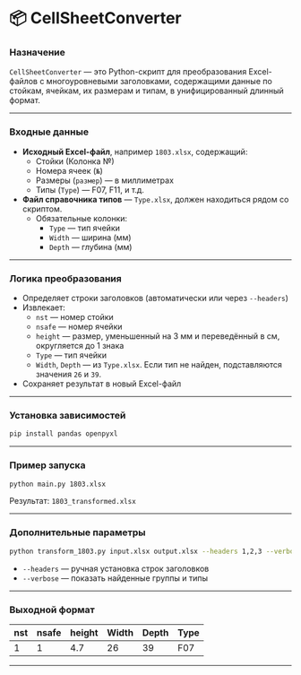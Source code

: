 
# 📦 CellSheetConverter

### Назначение
`CellSheetConverter` — это Python-скрипт для преобразования Excel-файлов с многоуровневыми заголовками, содержащими данные по стойкам, ячейкам, их размерам и типам, в унифицированный длинный формат.

---

### Входные данные
- **Исходный Excel-файл**, например `1803.xlsx`, содержащий:
  - Стойки (Колонка №)
  - Номера ячеек (`№`)
  - Размеры (`размер`) — в миллиметрах
  - Типы (`Type`) — F07, F11, и т.д.
- **Файл справочника типов** — `Type.xlsx`, должен находиться рядом со скриптом.
  - Обязательные колонки:
    - `Type` — тип ячейки
    - `Width` — ширина (мм)
    - `Depth` — глубина (мм)

---

### Логика преобразования
- Определяет строки заголовков (автоматически или через `--headers`)
- Извлекает:
  - `nst` — номер стойки
  - `nsafe` — номер ячейки
  - `height` — размер, уменьшенный на 3 мм и переведённый в см, округляется до 1 знака
  - `Type` — тип ячейки
  - `Width`, `Depth` — из `Type.xlsx`. Если тип не найден, подставляются значения `26` и `39`.
- Сохраняет результат в новый Excel-файл

---

### Установка зависимостей

```bash
pip install pandas openpyxl
```

---

### Пример запуска

```bash
python main.py 1803.xlsx 
```

Результат: `1803_transformed.xlsx`

---

### Дополнительные параметры

```bash
python transform_1803.py input.xlsx output.xlsx --headers 1,2,3 --verbose
```

- `--headers` — ручная установка строк заголовков
- `--verbose` — показать найденные группы и типы

---

### Выходной формат

| nst | nsafe | height | Width | Depth | Type |
|-----|-------|--------|--------|--------|------|
| 1   | 1     | 4.7    | 26     | 39     | F07  |

---
